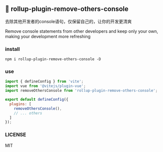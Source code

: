 ## 🚀 rollup-plugin-remove-others-console

去除其他开发者的console语句，仅保留自己的，让你的开发更清爽

Remove console statements from other developers and keep only your own, making your development more refreshing

### install
```
npm i rollup-plugin-remove-others-console -D
```
### use

```js
import { defineConfig } from 'vite';
import vue from '@vitejs/plugin-vue';
import removeOthersConsole from 'rollup-plugin-remove-others-console';

export default defineConfig({
  plugins: [
    removeOthersConsole(),
    // ... others
  ]
});
```

### LICENSE
MIT
